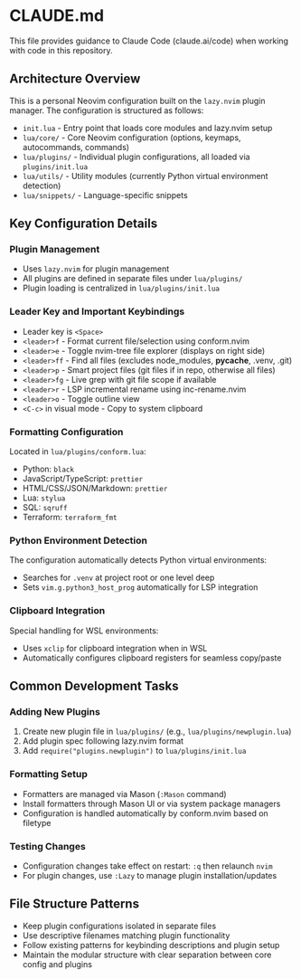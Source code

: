 # CLAUDE.md

This file provides guidance to Claude Code (claude.ai/code) when working with code in this repository.

## Architecture Overview

This is a personal Neovim configuration built on the `lazy.nvim` plugin manager. The configuration is structured as follows:

- `init.lua` - Entry point that loads core modules and lazy.nvim setup
- `lua/core/` - Core Neovim configuration (options, keymaps, autocommands, commands)
- `lua/plugins/` - Individual plugin configurations, all loaded via `plugins/init.lua`
- `lua/utils/` - Utility modules (currently Python virtual environment detection)
- `lua/snippets/` - Language-specific snippets

## Key Configuration Details

### Plugin Management
- Uses `lazy.nvim` for plugin management
- All plugins are defined in separate files under `lua/plugins/`
- Plugin loading is centralized in `lua/plugins/init.lua`

### Leader Key and Important Keybindings
- Leader key is `<Space>`
- `<leader>f` - Format current file/selection using conform.nvim
- `<leader>e` - Toggle nvim-tree file explorer (displays on right side)
- `<leader>ff` - Find all files (excludes node_modules, __pycache__, .venv, .git)
- `<leader>p` - Smart project files (git files if in repo, otherwise all files)
- `<leader>fg` - Live grep with git file scope if available
- `<leader>r` - LSP incremental rename using inc-rename.nvim
- `<leader>o` - Toggle outline view
- `<C-c>` in visual mode - Copy to system clipboard

### Formatting Configuration
Located in `lua/plugins/conform.lua`:
- Python: `black`
- JavaScript/TypeScript: `prettier`
- HTML/CSS/JSON/Markdown: `prettier`
- Lua: `stylua`
- SQL: `sqruff`
- Terraform: `terraform_fmt`

### Python Environment Detection
The configuration automatically detects Python virtual environments:
- Searches for `.venv` at project root or one level deep
- Sets `vim.g.python3_host_prog` automatically for LSP integration

### Clipboard Integration
Special handling for WSL environments:
- Uses `xclip` for clipboard integration when in WSL
- Automatically configures clipboard registers for seamless copy/paste

## Common Development Tasks

### Adding New Plugins
1. Create new plugin file in `lua/plugins/` (e.g., `lua/plugins/newplugin.lua`)
2. Add plugin spec following lazy.nvim format
3. Add `require("plugins.newplugin")` to `lua/plugins/init.lua`

### Formatting Setup
- Formatters are managed via Mason (`:Mason` command)
- Install formatters through Mason UI or via system package managers
- Configuration is handled automatically by conform.nvim based on filetype

### Testing Changes
- Configuration changes take effect on restart: `:q` then relaunch `nvim`
- For plugin changes, use `:Lazy` to manage plugin installation/updates

## File Structure Patterns
- Keep plugin configurations isolated in separate files
- Use descriptive filenames matching plugin functionality
- Follow existing patterns for keybinding descriptions and plugin setup
- Maintain the modular structure with clear separation between core config and plugins